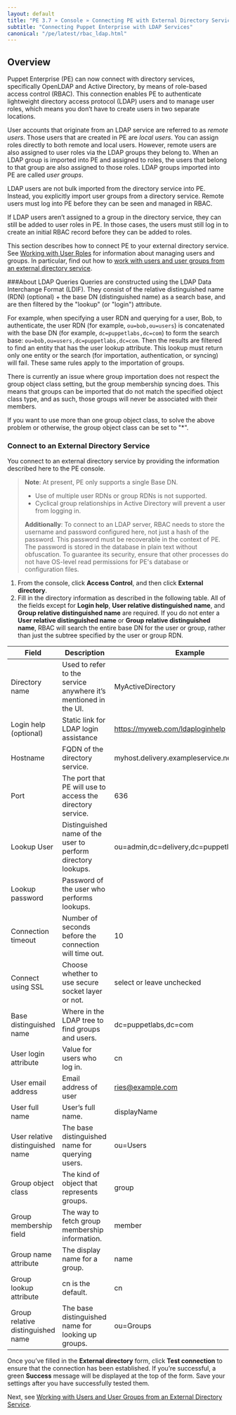 ```yaml
---
layout: default
title: "PE 3.7 » Console » Connecting PE with External Directory Services"
subtitle: "Connecting Puppet Enterprise with LDAP Services"
canonical: "/pe/latest/rbac_ldap.html"
---
```


## Overview
Puppet Enterprise (PE) can now connect with directory services, specifically OpenLDAP and Active Directory, by means of role-based access control (RBAC).  This connection enables PE to authenticate lightweight directory access protocol (LDAP) users and to manage user roles, which means you don’t have to create users in two separate locations.

User accounts that originate from an LDAP service are referred to as *remote users*. Those users that are created in PE are *local users*. You can assign roles directly to both remote and local users. However, remote users are also assigned to user roles via the LDAP groups they belong to. When an LDAP group is imported into PE and assigned to roles, the users that belong to that group are also assigned to those roles. LDAP groups imported into PE are called *user groups*.

LDAP users are not bulk imported from the directory service into PE. Instead, you explicitly import user groups from a directory service. Remote users must log into PE before they can be seen and managed in RBAC.

If LDAP users aren’t assigned to a group in the directory service, they can still be added to user roles in PE. In those cases, the users must still log in to create an initial RBAC record before they can be added to roles.

This section describes how to connect PE to your external directory service. See [Working with User Roles](./rbac_user_roles.html) for information about managing users and groups. In particular, find out how to [work with users and user groups from an external directory service](./rbac_user_roles.html#working-with-users-and-user-groups-from-an-external-directory-service).

###About LDAP Queries
Queries are constructed using the LDAP Data Interchange Format (LDIF). They consist of the relative distinguished name (RDN) (optional) + the base DN (distinguished name) as a search base, and are then filtered by the "lookup" (or "login") attribute.

For example, when specifying a user RDN and querying for a user, Bob, to authenticate, the user RDN (for example, `ou=bob,ou=users`) is concatenated with the base DN (for example, `dc=puppetlabs,dc=com`) to form the search base: `ou=bob,ou=users,dc=puppetlabs,dc=com`. Then the results are filtered to find an entity that has the user lookup attribute. This lookup must return only one entity or the search (for importation, authentication, or syncing) will fail. These same rules apply to the importation of groups.

There is currently an issue where group importation does not respect the group
object class setting, but the group membership syncing does. This means that
groups can be imported that do not match the specified object class type, and
as such, those groups will never be associated with their members.

If you want to use more than one group object class, to solve the above
problem or otherwise, the group object class can be set to "\*".

### Connect to an External Directory Service

You connect to an external directory service by providing the information described here to the PE console.

>**Note**: At present, PE only supports a single Base DN.
>
>  * Use of multiple user RDNs or group RDNs is not supported.
>  * Cyclical group relationships in Active Directory will prevent a user from logging in.
>
>**Additionally**: To connect to an LDAP server, RBAC needs to store the username and password configured here, not just a hash of the password. This password must be recoverable in the context of PE. The password is stored in the database in plain text without obfuscation. To guarantee its security, ensure that other processes do not have OS-level read permissions for PE's database or configuration files.

1. From the console, click **Access Control**, and then click **External directory**.
2. Fill in the directory information as described in the following table. All of the fields except for **Login help**, **User relative distinguished name**, and **Group relative distinguished name** are required. If you do not enter a **User relative distinguished name** or **Group relative distinguished name**, RBAC will search the entire base DN for the user or group, rather than just the subtree specified by the user or group RDN.

| Field                     | Description        | Example       |
| ---                         | ---                      | ---          |
| Directory name    | Used to refer to the service anywhere it’s mentioned in the UI. | MyActiveDirectory |
| Login help (optional) | Static link for LDAP login assistance | https://myweb.com/ldaploginhelp |
| Hostname | FQDN of the directory service. | myhost.delivery.exampleservice.net |
| Port | The port that PE will use to access the directory service. | 636 |
| Lookup User | Distinguished name of the user to perform directory lookups. | ou=admin,dc=delivery,dc=puppetlabs,dc=net |
| Lookup password | Password of the user who performs lookups. | <password>
| Connection timeout | Number of seconds before the connection will time out. | 10 |
| Connect using SSL | Choose whether to use secure socket layer or not. | select or leave unchecked |
| Base distinguished name | Where in the LDAP tree to find groups and users. | dc=puppetlabs,dc=com |
| User login attribute | Value for users who log in. | cn |
| User email address  | Email address of user | ries@example.com |
| User full name  | User’s full name. | displayName |
| User relative distinguished name  | The base distinguished name for querying users.  | ou=Users |
| Group object class  | The kind of object that represents groups.  | group  |
| Group membership field  | The way to fetch group membership information. | member  |
| Group name attribute  | The display name for a group.  | name  |
| Group lookup attribute | cn is the default. | cn |
| Group relative distinguished name  | The base distinguished name for looking up groups.  | ou=Groups |


Once you’ve filled in the **External directory** form, click **Test connection** to ensure that the connection has been established. If you’re successful, a green **Success** message will be displayed at the top of the form. Save your settings after you have successfully tested them.

Next, see [Working with Users and User Groups from an External Directory Service](./rbac_user_roles.html#working-with-users-and-user-groups-from-an-external-directory-service).
